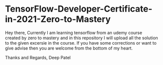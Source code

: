 # TensorFlow-Developer-Certificate-in-2021-Zero-to-Mastery
Hey there, 
Currently I am learning tensorflow from an udemy course created by zero to mastery and in this repository I will upload all the solution to the given excersie in the course.
If you have some corrections or want to give advise then you are welcome from the bottom of my heart.

Thanks and Regards,
Deep Patel
